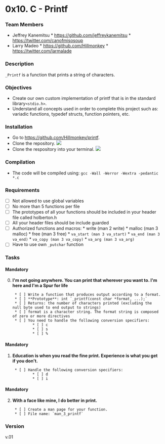 # 0x10. C - Printf #

### Team Members ###
* Jeffrey Kanemitsu
        * https://github.com/jeffreykanemitsu
        * https://twitter.com/canofmisosoup
* Larry Madeo
        * https://github.com/Hillmonkey
        * https://twitter.com/larmalade

### Description ###
`_Printf` is a function that prints a string of characters.
### Objectives ###
* Create our own custom implementation of printf that is in the standard library`<stdio.h>`.
* Understand all concepts used in order to complete this project such as: variadic functions, typedef structs, function pointers, etc.

### Installation ###

* Go to https://github.com/Hillmonkey/printf.
* Clone the repository.
![](https://gfycat.com/ifr/HarmfulQuaintIndianglassfish)
* Clone the respository into your terminal.
![](https://gfycat.com/ifr/IckyInferiorKoala)

### Compilation ###
* The code will be compiled using:
`gcc -Wall -Werror -Wextra -pedantic *.c`
### Requirements ###
* [ ] Not allowed to use global variables
* [ ] No more than 5 functions per file
* [ ] The prototypes of all your functions should be included in your header file called holberton.h
* [ ] All your header files should be include guarded
* [ ] Authorized functions and macros:
        * write (man 2 write)
        * malloc (man 3 malloc)
        * free (man 3 free)
        * `va_start (man 3 va_start)`
        * `va_end (man 3 va_end)`
        * `va_copy (man 3 va_copy)`
        * `va_arg (man 3 va_arg)`
* [ ] Have to use own `_putchar` function

### Tasks ###
#### Mandatory ####

0. **I'm not going anywhere. You can print that wherever you want to. I'm here and I'm a Spur for life**

        * [ ] Write a function that produces output according to a format.
        * [ ] **Prototype**: int `_printf(const char *format, ...);`
        * [ ] Returns: the number of characters printed (excluding the null byte used to end output to strings)
        * [ ] format is a character string. The format string is composed of zero or more directives
        * [ ] You need to handle the following conversion specifiers:
                * [ ] c
                * [ ] s
                * [ ] %

#### Mandatory ####

1. **Education is when you read the fine print. Experience is what you get if you don't.**

        * [ ] Handle the following conversion specifiers:
                * [ ] d
                * [ ] i

#### Mandatory ####

2. **With a face like mine, I do better in print.**

        * [ ] Create a man page for your function.
        * [ ] File name: `man_3_printf`

### Version ###
v.01


